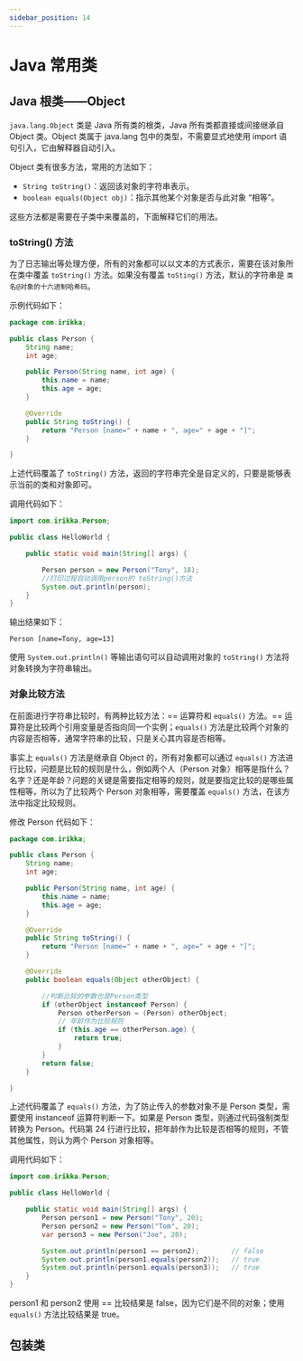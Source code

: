```yaml
---
sidebar_position: 14
---
```


# Java 常用类

## Java 根类——Object

`java.lang.Object` 类是 Java 所有类的根类，Java 所有类都直接或间接继承自 Object 类。Object 类属于 java.lang 包中的类型，不需要显式地使用 import 语句引入，它由解释器自动引入。

Object 类有很多方法，常用的方法如下：

- `String toString()`：返回该对象的字符串表示。
- `boolean equals(Object obj)`：指示其他某个对象是否与此对象 “相等”。

这些方法都是需要在子类中来覆盖的，下面解释它们的用法。

### toString() 方法

为了日志输出等处理方便，所有的对象都可以以文本的方式表示，需要在该对象所在类中覆盖 `toString()` 方法。如果没有覆盖 `toSting()` 方法，默认的字符串是 `类名@对象的十六进制哈希码`。

示例代码如下：

```java title="com\irikka\Person"
package com.irikka;

public class Person {
    String name;
    int age;

    public Person(String name, int age) {
        this.name = name;
        this.age = age;
    }

    @Override
    public String toString() {
        return "Person [name=" + name + ", age=" + age + "]";
    }

}
```

上述代码覆盖了 `toString()` 方法，返回的字符串完全是自定义的，只要是能够表示当前的类和对象即可。

调用代码如下：

```java title="HelloWorld.java"
import com.irikka.Person;

public class HelloWorld {

    public static void main(String[] args) {

        Person person = new Person("Tony", 18);
        //打印过程自动调用person的 toString()方法
        System.out.println(person);
    }
}

```

输出结果如下：

```
Person [name=Tony, age=13]
```

使用 `System.out.println()` 等输出语句可以自动调用对象的 `toString()` 方法将对象转换为字符串输出。

### 对象比较方法

在前面进行字符串比较时，有两种比较方法：== 运算符和 `equals()` 方法。== 运算符是比较两个引用变量是否指向同一个实例；`equals()` 方法是比较两个对象的内容是否相等，通常字符串的比较，只是关心其内容是否相等。

事实上 `equals()` 方法是继承自 Object 的，所有对象都可以通过 `equals()` 方法进行比较，问题是比较的规则是什么，例如两个人（Person 对象）相等是指什么？名字？还是年龄？问题的关键是需要指定相等的规则，就是要指定比较的是哪些属性相等，所以为了比较两个 Person 对象相等，需要覆盖 `equals()` 方法，在该方法中指定比较规则。

修改 Person 代码如下：

```java title="com\irikka\Person"
package com.irikka;

public class Person {
    String name;
    int age;

    public Person(String name, int age) {
        this.name = name;
        this.age = age;
    }

    @Override
    public String toString() {
        return "Person [name=" + name + ", age=" + age + "]";
    }

    @Override
    public boolean equals(Object otherObject) {

        //判断比较的参数也是Person类型
        if (otherObject instanceof Person) {
            Person otherPerson = (Person) otherObject;
            // 年龄作为比较规则
            if (this.age == otherPerson.age) {
                return true;
            }
        }
        return false;
    }

}
```

上述代码覆盖了 `equals()` 方法，为了防止传入的参数对象不是 Person 类型，需要使用 instanceof 运算符判断一下。如果是 Person 类型，则通过代码强制类型转换为 Person。代码第 24 行进行比较，把年龄作为比较是否相等的规则，不管其他属性，则认为两个 Person 对象相等。

调用代码如下：

```java title="HelloWorld"
import com.irikka.Person;

public class HelloWorld {

    public static void main(String[] args) {
        Person person1 = new Person("Tony", 20);
        Person person2 = new Person("Tom", 20);
        var person3 = new Person("Joe", 20);

        System.out.println(person1 == person2);        // false
        System.out.println(person1.equals(person2));   // true
        System.out.println(person1.equals(person3));   // true
    }
}

```

person1 和 person2 使用 == 比较结果是 false，因为它们是不同的对象；使用 `equals()` 方法比较结果是 true。

## 包装类

